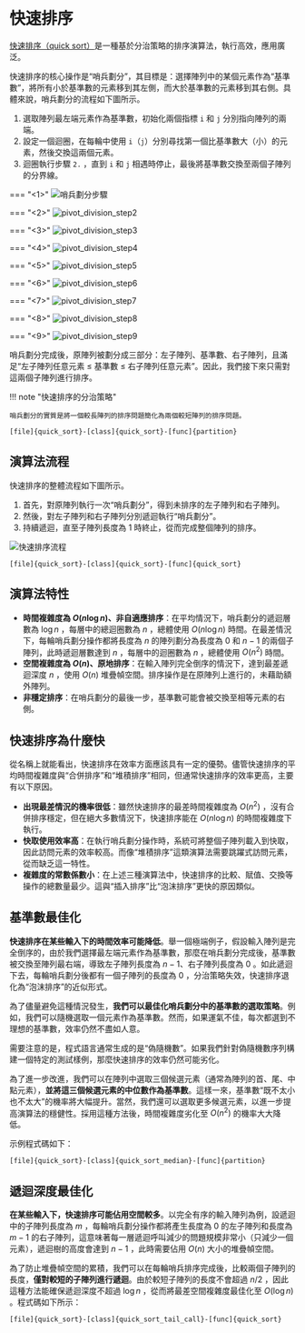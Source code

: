 # 快速排序

<u>快速排序（quick sort）</u>是一種基於分治策略的排序演算法，執行高效，應用廣泛。

快速排序的核心操作是“哨兵劃分”，其目標是：選擇陣列中的某個元素作為“基準數”，將所有小於基準數的元素移到其左側，而大於基準數的元素移到其右側。具體來說，哨兵劃分的流程如下圖所示。

1. 選取陣列最左端元素作為基準數，初始化兩個指標 `i` 和 `j` 分別指向陣列的兩端。
2. 設定一個迴圈，在每輪中使用 `i`（`j`）分別尋找第一個比基準數大（小）的元素，然後交換這兩個元素。
3. 迴圈執行步驟 `2.` ，直到 `i` 和 `j` 相遇時停止，最後將基準數交換至兩個子陣列的分界線。

=== "<1>"
    ![哨兵劃分步驟](quick_sort.assets/pivot_division_step1.png)

=== "<2>"
    ![pivot_division_step2](quick_sort.assets/pivot_division_step2.png)

=== "<3>"
    ![pivot_division_step3](quick_sort.assets/pivot_division_step3.png)

=== "<4>"
    ![pivot_division_step4](quick_sort.assets/pivot_division_step4.png)

=== "<5>"
    ![pivot_division_step5](quick_sort.assets/pivot_division_step5.png)

=== "<6>"
    ![pivot_division_step6](quick_sort.assets/pivot_division_step6.png)

=== "<7>"
    ![pivot_division_step7](quick_sort.assets/pivot_division_step7.png)

=== "<8>"
    ![pivot_division_step8](quick_sort.assets/pivot_division_step8.png)

=== "<9>"
    ![pivot_division_step9](quick_sort.assets/pivot_division_step9.png)

哨兵劃分完成後，原陣列被劃分成三部分：左子陣列、基準數、右子陣列，且滿足“左子陣列任意元素 $\leq$ 基準數 $\leq$ 右子陣列任意元素”。因此，我們接下來只需對這兩個子陣列進行排序。

!!! note "快速排序的分治策略"

    哨兵劃分的實質是將一個較長陣列的排序問題簡化為兩個較短陣列的排序問題。

```src
[file]{quick_sort}-[class]{quick_sort}-[func]{partition}
```

## 演算法流程

快速排序的整體流程如下圖所示。

1. 首先，對原陣列執行一次“哨兵劃分”，得到未排序的左子陣列和右子陣列。
2. 然後，對左子陣列和右子陣列分別遞迴執行“哨兵劃分”。
3. 持續遞迴，直至子陣列長度為 1 時終止，從而完成整個陣列的排序。

![快速排序流程](quick_sort.assets/quick_sort_overview.png)

```src
[file]{quick_sort}-[class]{quick_sort}-[func]{quick_sort}
```

## 演算法特性

- **時間複雜度為 $O(n \log n)$、非自適應排序**：在平均情況下，哨兵劃分的遞迴層數為 $\log n$ ，每層中的總迴圈數為 $n$ ，總體使用 $O(n \log n)$ 時間。在最差情況下，每輪哨兵劃分操作都將長度為 $n$ 的陣列劃分為長度為 $0$ 和 $n - 1$ 的兩個子陣列，此時遞迴層數達到 $n$ ，每層中的迴圈數為 $n$ ，總體使用 $O(n^2)$ 時間。
- **空間複雜度為 $O(n)$、原地排序**：在輸入陣列完全倒序的情況下，達到最差遞迴深度 $n$ ，使用 $O(n)$ 堆疊幀空間。排序操作是在原陣列上進行的，未藉助額外陣列。
- **非穩定排序**：在哨兵劃分的最後一步，基準數可能會被交換至相等元素的右側。

## 快速排序為什麼快

從名稱上就能看出，快速排序在效率方面應該具有一定的優勢。儘管快速排序的平均時間複雜度與“合併排序”和“堆積排序”相同，但通常快速排序的效率更高，主要有以下原因。

- **出現最差情況的機率很低**：雖然快速排序的最差時間複雜度為 $O(n^2)$ ，沒有合併排序穩定，但在絕大多數情況下，快速排序能在 $O(n \log n)$ 的時間複雜度下執行。
- **快取使用效率高**：在執行哨兵劃分操作時，系統可將整個子陣列載入到快取，因此訪問元素的效率較高。而像“堆積排序”這類演算法需要跳躍式訪問元素，從而缺乏這一特性。
- **複雜度的常數係數小**：在上述三種演算法中，快速排序的比較、賦值、交換等操作的總數量最少。這與“插入排序”比“泡沫排序”更快的原因類似。

## 基準數最佳化

**快速排序在某些輸入下的時間效率可能降低**。舉一個極端例子，假設輸入陣列是完全倒序的，由於我們選擇最左端元素作為基準數，那麼在哨兵劃分完成後，基準數被交換至陣列最右端，導致左子陣列長度為 $n - 1$、右子陣列長度為 $0$ 。如此遞迴下去，每輪哨兵劃分後都有一個子陣列的長度為 $0$ ，分治策略失效，快速排序退化為“泡沫排序”的近似形式。

為了儘量避免這種情況發生，**我們可以最佳化哨兵劃分中的基準數的選取策略**。例如，我們可以隨機選取一個元素作為基準數。然而，如果運氣不佳，每次都選到不理想的基準數，效率仍然不盡如人意。

需要注意的是，程式語言通常生成的是“偽隨機數”。如果我們針對偽隨機數序列構建一個特定的測試樣例，那麼快速排序的效率仍然可能劣化。

為了進一步改進，我們可以在陣列中選取三個候選元素（通常為陣列的首、尾、中點元素），**並將這三個候選元素的中位數作為基準數**。這樣一來，基準數“既不太小也不太大”的機率將大幅提升。當然，我們還可以選取更多候選元素，以進一步提高演算法的穩健性。採用這種方法後，時間複雜度劣化至 $O(n^2)$ 的機率大大降低。

示例程式碼如下：

```src
[file]{quick_sort}-[class]{quick_sort_median}-[func]{partition}
```

## 遞迴深度最佳化

**在某些輸入下，快速排序可能佔用空間較多**。以完全有序的輸入陣列為例，設遞迴中的子陣列長度為 $m$ ，每輪哨兵劃分操作都將產生長度為 $0$ 的左子陣列和長度為 $m - 1$ 的右子陣列，這意味著每一層遞迴呼叫減少的問題規模非常小（只減少一個元素），遞迴樹的高度會達到 $n - 1$ ，此時需要佔用 $O(n)$ 大小的堆疊幀空間。

為了防止堆疊幀空間的累積，我們可以在每輪哨兵排序完成後，比較兩個子陣列的長度，**僅對較短的子陣列進行遞迴**。由於較短子陣列的長度不會超過 $n / 2$ ，因此這種方法能確保遞迴深度不超過 $\log n$ ，從而將最差空間複雜度最佳化至 $O(\log n)$ 。程式碼如下所示：

```src
[file]{quick_sort}-[class]{quick_sort_tail_call}-[func]{quick_sort}
```
